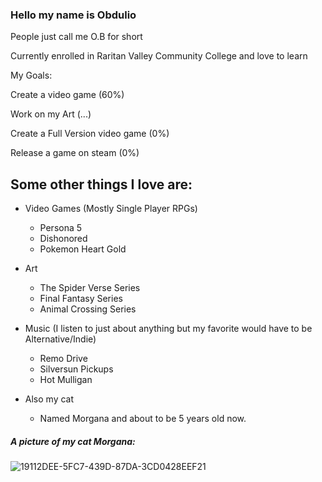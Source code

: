 ### Hello my name is Obdulio

People just call me O.B for short

Currently enrolled in Raritan Valley Community College and love to learn

My Goals:

Create a video game (60%)

Work on my Art (...)

Create a Full Version video game (0%)

Release a game on steam (0%)

## Some other things I love are: 

- Video Games (Mostly Single Player RPGs)
  - Persona 5
  - Dishonored
  - Pokemon Heart Gold
  
- Art
  - The Spider Verse Series
  - Final Fantasy Series
  - Animal Crossing Series

- Music (I listen to just about anything but my favorite would have to be Alternative/Indie)
  - Remo Drive
  - Silversun Pickups
  - Hot Mulligan

- Also my cat
  - Named Morgana and about to be 5 years old now.

##### A picture of my cat Morgana:
![19112DEE-5FC7-439D-87DA-3CD0428EEF21](https://user-images.githubusercontent.com/112982014/189030179-64b77fee-4033-4dfa-9598-ff9d2a15b94d.jpg)


